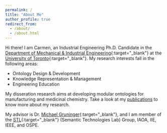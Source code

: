 ```yaml
---
permalink: /
title: "About Me"
author_profile: true
redirect_from: 
  - /about/
  - /about.html
---
```


Hi there! I am Carmen, an Industrial Engineering Ph.D. Candidate in the [Department of Mechanical & Industrial Engineering](http://www.mie.utoronto.ca/){:target="_blank"} at the [University of Toronto](http://www.utoronto.ca/){:target="_blank"}. My research interests fall in the following areas:
* Ontology Design & Development
* Knowledge Representation & Management
* Engineering Education

My disseration research aims at developing modular ontologies for manufacturing and medicinal chemistry. Take a look at my [publications](publications/) to know more about my research.

My advisor is Dr. [Michael Gruninger](http://stl.mie.utoronto.ca/gruninger.html){:target="_blank"}, and I am member of the [STL](https://stl.mie.utoronto.ca/){:target="_blank"} (Semantic Technologies Lab) Group, IAOA, IIE, IEEE, and OSPE.

